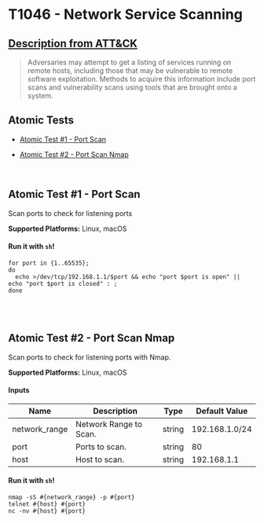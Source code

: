 # T1046 - Network Service Scanning
## [Description from ATT&CK](https://attack.mitre.org/wiki/Technique/T1046)
<blockquote>Adversaries may attempt to get a listing of services running on remote hosts, including those that may be vulnerable to remote software exploitation. Methods to acquire this information include port scans and vulnerability scans using tools that are brought onto a system.</blockquote>

## Atomic Tests

- [Atomic Test #1 - Port Scan](#atomic-test-1---port-scan)

- [Atomic Test #2 - Port Scan Nmap](#atomic-test-2---port-scan-nmap)


<br/>

## Atomic Test #1 - Port Scan
Scan ports to check for listening ports

**Supported Platforms:** Linux, macOS


#### Run it with `sh`! 
```
for port in {1..65535};
do
  echo >/dev/tcp/192.168.1.1/$port && echo "port $port is open" || echo "port $port is closed" : ;
done
```



<br/>
<br/>

## Atomic Test #2 - Port Scan Nmap
Scan ports to check for listening ports with Nmap.

**Supported Platforms:** Linux, macOS


#### Inputs
| Name | Description | Type | Default Value | 
|------|-------------|------|---------------|
| network_range | Network Range to Scan. | string | 192.168.1.0/24|
| port | Ports to scan. | string | 80|
| host | Host to scan. | string | 192.168.1.1|

#### Run it with `sh`! 
```
nmap -sS #{network_range} -p #{port}
telnet #{host} #{port}
nc -nv #{host} #{port}
```



<br/>
